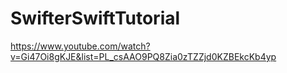 # SwifterSwiftTutorial

https://www.youtube.com/watch?v=Gi47Oi8gKJE&list=PL_csAAO9PQ8Zia0zTZZjd0KZBEkcKb4yp
